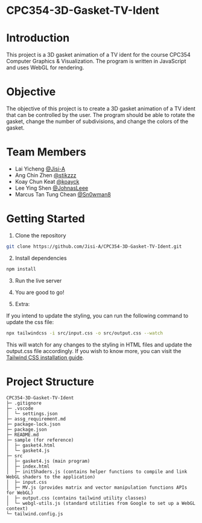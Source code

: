 # CPC354-3D-Gasket-TV-Ident

# Introduction

This project is a 3D gasket animation of a TV ident for the course CPC354 Computer Graphics & Visualization. The program is written in JavaScript and uses WebGL for rendering.

# Objective

The objective of this project is to create a 3D gasket animation of a TV ident that can be controlled by the user. The program should be able to rotate the gasket, change the number of subdivisions, and change the colors of the gasket.

# Team Members

- Lai Yicheng [@Jisi-A](https://github.com/Jisi-A)
- Ang Chin Zhen [@stikzzz](https://github.com/stikzzz)
- Koay Chun Keat [@koayck](https://github.com/koayck)
- Lee Ying Shen [@JohnasLeee](https://github.com/JohnasLeee)
- Marcus Tan Tung Chean [@Sn0wman8](https://github.com/Sn0wman8)

# Getting Started

1. Clone the repository

```bash
git clone https://github.com/Jisi-A/CPC354-3D-Gasket-TV-Ident.git
```

2. Install dependencies

```bash
npm install
```

3. Run the live server

4. You are good to go!

5. Extra:

If you intend to update the styling, you can run the following command to update the css file:

```bash
npx tailwindcss -i src/input.css -o src/output.css --watch
```

This will watch for any changes to the styling in HTML files and update the output.css file accordingly. If you wish to know more, you can visit the [Tailwind CSS installation guide](https://tailwindcss.com/docs/installation).

# Project Structure

```
CPC354-3D-Gasket-TV-Ident
├─ .gitignore
├─ .vscode
│  └─ settings.json
├─ assg_requirement.md
├─ package-lock.json
├─ package.json
├─ README.md
├─ sample (for reference)
│  ├─ gasket4.html
│  └─ gasket4.js
├─ src
│  ├─ gasket4.js (main program)
│  ├─ index.html
│  ├─ initShaders.js (contains helper functions to compile and link WebGL shaders to the application)
│  ├─ input.css
│  ├─ MV.js (provides matrix and vector manipulation functions APIs for WebGL)
│  ├─ output.css (contains tailwind utility classes)
│  └─ webgl-utils.js (standard utilities from Google to set up a WebGL context)
└─ tailwind.config.js
```